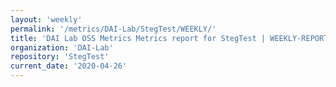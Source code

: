 ```yaml
---
layout: 'weekly'
permalink: '/metrics/DAI-Lab/StegTest/WEEKLY/'
title: 'DAI Lab OSS Metrics Metrics report for StegTest | WEEKLY-REPORT-2020-04-26'
organization: 'DAI-Lab'
repository: 'StegTest'
current_date: '2020-04-26'
---
```

